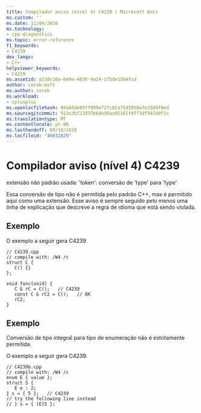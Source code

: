 ```yaml
---
title: Compilador aviso (nível 4) C4239 | Microsoft Docs
ms.custom: ''
ms.date: 11/04/2016
ms.technology:
- cpp-diagnostics
ms.topic: error-reference
f1_keywords:
- C4239
dev_langs:
- C++
helpviewer_keywords:
- C4239
ms.assetid: a23dc16a-649e-4870-9a24-275de1584fcd
author: corob-msft
ms.author: corob
ms.workload:
- cplusplus
ms.openlocfilehash: 89a68de05ff999e72fc02a75d5958a7e2589f8ed
ms.sourcegitcommit: 913c3bf23937b64b90ac05181fdff3df947d9f1c
ms.translationtype: MT
ms.contentlocale: pt-BR
ms.lasthandoff: 09/18/2018
ms.locfileid: "46032829"
---
```

# <a name="compiler-warning-level-4-c4239"></a>Compilador aviso (nível 4) C4239

extensão não padrão usada: 'token': conversão de 'type' para 'type'

Essa conversão de tipo não é permitida pelo padrão C++, mas é permitido aqui como uma extensão. Esse aviso é sempre seguido pelo menos uma linha de explicação que descreve a regra de idioma que está sendo violada.

## <a name="example"></a>Exemplo

O exemplo a seguir gera C4239.

```
// C4239.cpp
// compile with: /W4 /c
struct C {
   C() {}
};

void func(void) {
   C & rC = C();   // C4239
   const C & rC2 = C();   // OK
   rC2;
}
```

## <a name="example"></a>Exemplo

Conversão de tipo integral para tipo de enumeração não é estritamente permitida.

O exemplo a seguir gera C4239.

```
// C4239b.cpp
// compile with: /W4 /c
enum E { value };
struct S {
   E e : 2;
} s = { 5 };   // C4239
// try the following line instead
// } s = { (E)5 };
```